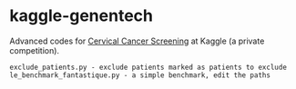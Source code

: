 # kaggle-genentech

Advanced codes for [Cervical Cancer Screening](https://www.kaggle.com/c/cervical-cancer-screening) at Kaggle (a private competition).

	exclude_patients.py - exclude patients marked as patients to exclude
	le_benchmark_fantastique.py - a simple benchmark, edit the paths
